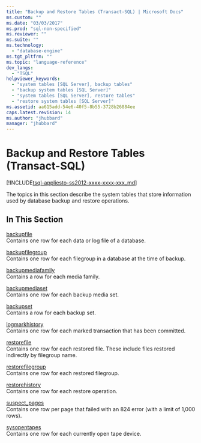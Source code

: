 ```yaml
---
title: "Backup and Restore Tables (Transact-SQL) | Microsoft Docs"
ms.custom: ""
ms.date: "03/03/2017"
ms.prod: "sql-non-specified"
ms.reviewer: ""
ms.suite: ""
ms.technology: 
  - "database-engine"
ms.tgt_pltfrm: ""
ms.topic: "language-reference"
dev_langs: 
  - "TSQL"
helpviewer_keywords: 
  - "system tables [SQL Server], backup tables"
  - "backup system tables [SQL Server]"
  - "system tables [SQL Server], restore tables"
  - "restore system tables [SQL Server]"
ms.assetid: aa615add-54e6-40f5-8b55-3728b26884ee
caps.latest.revision: 14
ms.author: "jhubbard"
manager: "jhubbard"
---
```

# Backup and Restore Tables (Transact-SQL)
[!INCLUDE[tsql-appliesto-ss2012-xxxx-xxxx-xxx_md](../../../a9retired/includes/tsql-appliesto-ss2012-xxxx-xxxx-xxx-md.md)]

  The topics in this section describe the system tables that store information used by database backup and restore operations.  
  
## In This Section  
 [backupfile](../../../relational-databases/reference/system-tables/backupfile-transact-sql.md)  
 Contains one row for each data or log file of a database.  
  
 [backupfilegroup](../../../relational-databases/reference/system-tables/backupfilegroup-transact-sql.md)  
 Contains one row for each filegroup in a database at the time of backup.  
  
 [backupmediafamily](../../../relational-databases/reference/system-tables/backupmediafamily-transact-sql.md)  
 Contains a row for each media family.  
  
 [backupmediaset](../../../relational-databases/reference/system-tables/backupmediaset-transact-sql.md)  
 Contains one row for each backup media set.  
  
 [backupset](../../../relational-databases/reference/system-tables/backupset-transact-sql.md)  
 Contains a row for each backup set.  
  
 [logmarkhistory](../../../relational-databases/reference/system-tables/logmarkhistory-transact-sql.md)  
 Contains one row for each marked transaction that has been committed.  
  
 [restorefile](../../../relational-databases/reference/system-tables/restorefile-transact-sql.md)  
 Contains one row for each restored file. These include files restored indirectly by filegroup name.  
  
 [restorefilegroup](../../../relational-databases/reference/system-tables/restorefilegroup-transact-sql.md)  
 Contains one row for each restored filegroup.  
  
 [restorehistory](../../../relational-databases/reference/system-tables/restorehistory-transact-sql.md)  
 Contains one row for each restore operation.  
  
 [suspect_pages](../../../relational-databases/reference/system-tables/suspect-pages-transact-sql.md)  
 Contains one row per page that failed with an 824 error (with a limit of 1,000 rows).  
  
 [sysopentapes](../../../relational-databases/reference/system-tables/sysopentapes-transact-sql.md)  
 Contains one row for each currently open tape device.  
  
  